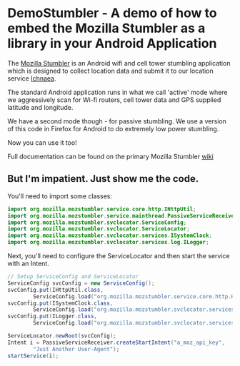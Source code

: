 # DemoStumbler - A demo of how to embed the Mozilla Stumbler as a library in your Android Application

The [Mozilla Stumbler](https://github.com/mozilla/MozStumbler/) is an Android wifi and cell tower stumbling application which 
is designed to collect location data and submit it to our location service [Ichnaea](http://github.com/mozilla/ichnaea/).

The standard Android application runs in what we call 'active' mode where we aggressively scan for Wi-fi routers, cell tower data 
and GPS supplied latitude and longitude. 

We have a second mode though - for passive stumbling.  We use a version of this code in Firefox for Android to do extremely low power
stumbling.

Now you can use it too!

Full documentation can be found on the primary Mozilla Stumbler [wiki](https://github.com/mozilla/MozStumbler/wiki/Using-libstumbler)

## But I'm impatient. Just show me the code.

You'll need to import some classes:
```java
import org.mozilla.mozstumbler.service.core.http.IHttpUtil;
import org.mozilla.mozstumbler.service.mainthread.PassiveServiceReceiver;
import org.mozilla.mozstumbler.svclocator.ServiceConfig;
import org.mozilla.mozstumbler.svclocator.ServiceLocator;
import org.mozilla.mozstumbler.svclocator.services.ISystemClock;
import org.mozilla.mozstumbler.svclocator.services.log.ILogger;
```

Next, you'll need to configure the ServiceLocator and then start the service with an Intent. 

```java
// Setup ServiceConfig and ServiceLocator
ServiceConfig svcConfig = new ServiceConfig();
svcConfig.put(IHttpUtil.class,
        ServiceConfig.load("org.mozilla.mozstumbler.service.core.http.HttpUtil"));
svcConfig.put(ISystemClock.class,
        ServiceConfig.load("org.mozilla.mozstumbler.svclocator.services.SystemClock"));
svcConfig.put(ILogger.class,
        ServiceConfig.load("org.mozilla.mozstumbler.svclocator.services.log.ProductionLogger"));

ServiceLocator.newRoot(svcConfig);
Intent i = PassiveServiceReceiver.createStartIntent("a_moz_api_key",
        "Just Another User-Agent");
startService(i);
```
